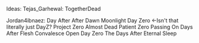 Ideas:
Tejas_Garhewal:
TogetherDead

Jordan4ibnaez:
Day After
After Dawn
Moonlight
Day Zero <-Isn't that literally just DayZ?
Project Zero
Almost Dead
Patient Zero
Passing On
Days After
Flesh Convalesce
Open Day Zero
The Days After
Eternal Sleep